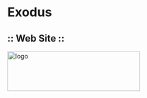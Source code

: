 # Exodus
## :: Web Site ::

<img src="https://dewey.tailorbrands.com/production/brand_version_mockup_image/763/9100569763_7d792a67-94c8-40a0-8dbd-6dd6b5aefd7c.png?cb=1727441407" width="300" height="90" alt="logo" role="none">
